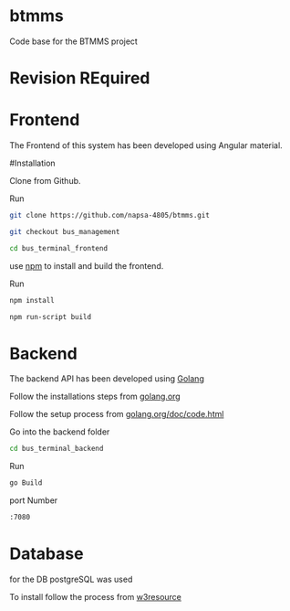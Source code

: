 # btmms
Code base for the BTMMS project

# Revision REquired

# Frontend

The Frontend of this system has been developed using Angular material.

#Installation

Clone from Github.

Run 
```bash
git clone https://github.com/napsa-4805/btmms.git
```

```bash
git checkout bus_management
```

```bash
cd bus_terminal_frontend
```


use [npm](https://www.npmjs.com/get-npm) to install and build the frontend.

Run
```bash
npm install
```

```bash
npm run-script build
```

# Backend

The backend API has been developed using [Golang]()

Follow the installations steps from [golang.org](https://golang.org/doc/install)

Follow the setup process from [golang.org/doc/code.html](golang.org/doc/code.html)

Go into the backend folder

```bash
cd bus_terminal_backend
```

Run

```bash
go Build
```

port Number
```bash
:7080
```

# Database

for the DB postgreSQL was used

 
To install follow the process from [w3resource](https://www.w3resource.com/PostgreSQL/install-postgresql-on-linux-and-windows.php) 

